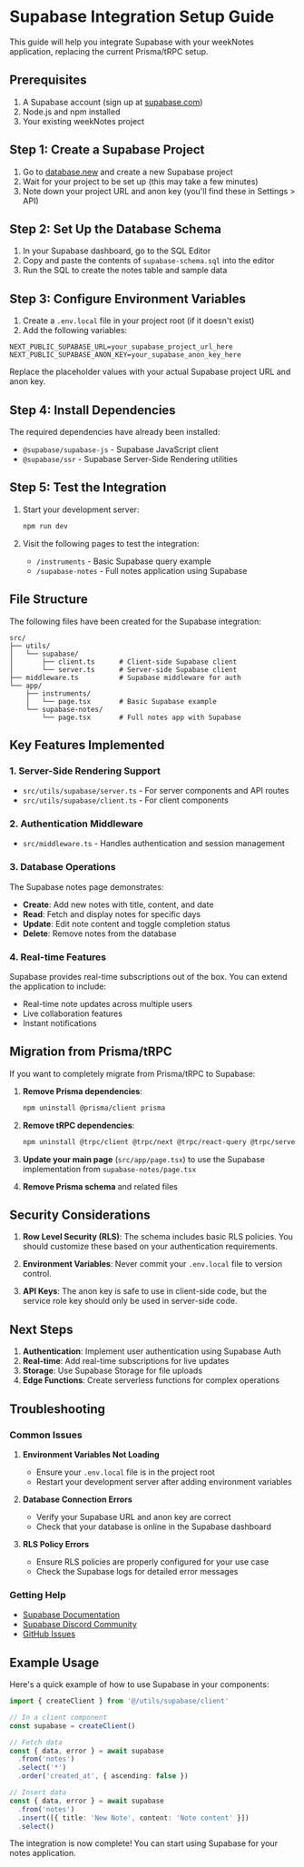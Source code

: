 # Supabase Integration Setup Guide

This guide will help you integrate Supabase with your weekNotes application, replacing the current Prisma/tRPC setup.

## Prerequisites

1. A Supabase account (sign up at [supabase.com](https://supabase.com))
2. Node.js and npm installed
3. Your existing weekNotes project

## Step 1: Create a Supabase Project

1. Go to [database.new](https://database.new) and create a new Supabase project
2. Wait for your project to be set up (this may take a few minutes)
3. Note down your project URL and anon key (you'll find these in Settings > API)

## Step 2: Set Up the Database Schema

1. In your Supabase dashboard, go to the SQL Editor
2. Copy and paste the contents of `supabase-schema.sql` into the editor
3. Run the SQL to create the notes table and sample data

## Step 3: Configure Environment Variables

1. Create a `.env.local` file in your project root (if it doesn't exist)
2. Add the following variables:

```env
NEXT_PUBLIC_SUPABASE_URL=your_supabase_project_url_here
NEXT_PUBLIC_SUPABASE_ANON_KEY=your_supabase_anon_key_here
```

Replace the placeholder values with your actual Supabase project URL and anon key.

## Step 4: Install Dependencies

The required dependencies have already been installed:
- `@supabase/supabase-js` - Supabase JavaScript client
- `@supabase/ssr` - Supabase Server-Side Rendering utilities

## Step 5: Test the Integration

1. Start your development server:
   ```bash
   npm run dev
   ```

2. Visit the following pages to test the integration:
   - `/instruments` - Basic Supabase query example
   - `/supabase-notes` - Full notes application using Supabase

## File Structure

The following files have been created for the Supabase integration:

```
src/
├── utils/
│   └── supabase/
│       ├── client.ts      # Client-side Supabase client
│       └── server.ts      # Server-side Supabase client
├── middleware.ts          # Supabase middleware for auth
└── app/
    ├── instruments/
    │   └── page.tsx       # Basic Supabase example
    └── supabase-notes/
        └── page.tsx       # Full notes app with Supabase
```

## Key Features Implemented

### 1. Server-Side Rendering Support
- `src/utils/supabase/server.ts` - For server components and API routes
- `src/utils/supabase/client.ts` - For client components

### 2. Authentication Middleware
- `src/middleware.ts` - Handles authentication and session management

### 3. Database Operations
The Supabase notes page demonstrates:
- **Create**: Add new notes with title, content, and date
- **Read**: Fetch and display notes for specific days
- **Update**: Edit note content and toggle completion status
- **Delete**: Remove notes from the database

### 4. Real-time Features
Supabase provides real-time subscriptions out of the box. You can extend the application to include:
- Real-time note updates across multiple users
- Live collaboration features
- Instant notifications

## Migration from Prisma/tRPC

If you want to completely migrate from Prisma/tRPC to Supabase:

1. **Remove Prisma dependencies**:
   ```bash
   npm uninstall @prisma/client prisma
   ```

2. **Remove tRPC dependencies**:
   ```bash
   npm uninstall @trpc/client @trpc/next @trpc/react-query @trpc/server @tanstack/react-query
   ```

3. **Update your main page** (`src/app/page.tsx`) to use the Supabase implementation from `supabase-notes/page.tsx`

4. **Remove Prisma schema** and related files

## Security Considerations

1. **Row Level Security (RLS)**: The schema includes basic RLS policies. You should customize these based on your authentication requirements.

2. **Environment Variables**: Never commit your `.env.local` file to version control.

3. **API Keys**: The anon key is safe to use in client-side code, but the service role key should only be used in server-side code.

## Next Steps

1. **Authentication**: Implement user authentication using Supabase Auth
2. **Real-time**: Add real-time subscriptions for live updates
3. **Storage**: Use Supabase Storage for file uploads
4. **Edge Functions**: Create serverless functions for complex operations

## Troubleshooting

### Common Issues

1. **Environment Variables Not Loading**
   - Ensure your `.env.local` file is in the project root
   - Restart your development server after adding environment variables

2. **Database Connection Errors**
   - Verify your Supabase URL and anon key are correct
   - Check that your database is online in the Supabase dashboard

3. **RLS Policy Errors**
   - Ensure RLS policies are properly configured for your use case
   - Check the Supabase logs for detailed error messages

### Getting Help

- [Supabase Documentation](https://supabase.com/docs)
- [Supabase Discord Community](https://discord.supabase.com)
- [GitHub Issues](https://github.com/supabase/supabase/issues)

## Example Usage

Here's a quick example of how to use Supabase in your components:

```typescript
import { createClient } from '@/utils/supabase/client'

// In a client component
const supabase = createClient()

// Fetch data
const { data, error } = await supabase
  .from('notes')
  .select('*')
  .order('created_at', { ascending: false })

// Insert data
const { data, error } = await supabase
  .from('notes')
  .insert([{ title: 'New Note', content: 'Note content' }])
  .select()
```

The integration is now complete! You can start using Supabase for your notes application. 
